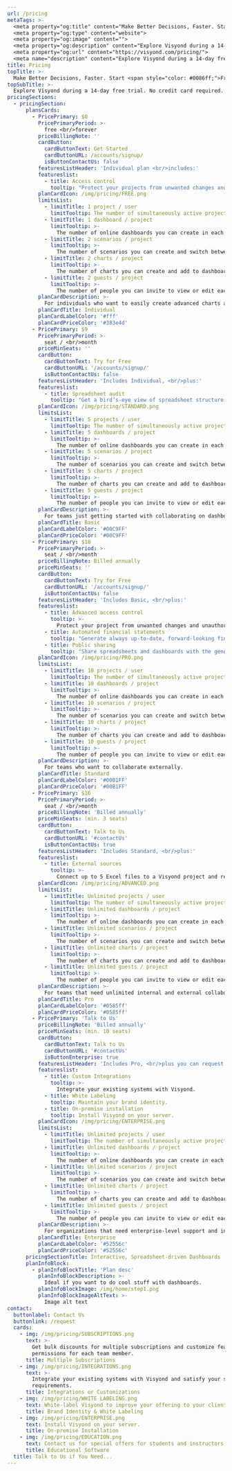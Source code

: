 ```yaml
---
url: /pricing
metaTags: >-
  <meta property="og:title" content="Make Better Decisions, Faster. Start free.">
  <meta property="og:type" content="website">
  <meta property="og:image" content="">
  <meta property="og:description" content="Explore Visyond during a 14-day free trial. No credit card required. After the trial, choose a plan that works for you.">
  <meta property="og:url" content="https://visyond.com/pricing/">
  <meta name="description" content="Explore Visyond during a 14-day free trial. No credit card required. After the trial, choose a plan that works for you.">
title: Pricing
topTitle: >-
  Make Better Decisions, Faster. Start <span style="color: #0086ff;">Free</span>.
topSubTitle: >-
  Explore Visyond during a 14-day free trial. No credit card required. <br/><br/>After the trial, choose a plan that works for you.
pricingSections:
  - pricingSection:
      plansCards:
        - PricePrimary: $0
          PricePrimaryPeriod: >-
            free <br/>forever
          priceBillingNote: ''
          cardButton:
            cardButtonText: Get Started
            cardButtonURL: /accounts/signup/
            isButtonContactUs: false
          featuresListHeader: 'Individual plan <br/>includes:'
          featureslist:
            - title: Access control
              tooltip: "Protect your projects from unwanted changes and unauthorized access by assigning roles to collaborators."
          planCardIcon: /img/pricing/FREE.png
          limitsList:
            - limitTitle: 1 project / user
              limitTooltip: The number of simultaneously active projects that each user can work on.
            - limitTitle: 1 dashboard / project
              limitTooltip: >-
                The number of online dashboards you can create in each project and share with other people.                     
            - limitTitle: 2 scenarios / project
              limitTooltip: >-
                The number of scenarios you can create and switch between in each of your projects. Not available in the Excel add-in.
            - limitTitle: 2 charts / project
              limitTooltip: >-
                The number of charts you can create and add to dashboards in each project.
            - limitTitle: 2 guests / project
              limitTooltip: >-
                The number of people you can invite to view or edit each of your projects. Each invited person must have a Visyond account.
          planCardDescription: >-
            For individuals who want to easily create advanced charts and interactive dashboards.
          planCardTitle: Individual
          planCardLabelColor: '#fff'
          planCardPriceColor: '#383e4d'
        - PricePrimary: $9
          PricePrimaryPeriod: >-
            seat / <br/>month
          priceMinSeats: ''
          cardButton:
            cardButtonText: Try for Free
            cardButtonURL: '/accounts/signup/'
            isButtonContactUs: false
          featuresListHeader: 'Includes Individual, <br/>plus:'
          featureslist:
            - title: Spreadsheet audit
              tooltip: "Get a bird’s-eye view of spreadsheet structure, detect root causes of errors and anomalies."                       
          planCardIcon: /img/pricing/STANDARD.png
          limitsList:
            - limitTitle: 5 projects / user
              limitTooltip: The number of simultaneously active projects that each user can work on.
            - limitTitle: 5 dashboards / project
              limitTooltip: >-
                The number of online dashboards you can create in each project and share with other people. 
            - limitTitle: 5 scenarios / project
              limitTooltip: >-
                The number of scenarios you can create and switch between in each of your projects. Not available in the Excel add-in.               
            - limitTitle: 5 charts / project
              limitTooltip: >-
                The number of charts you can create and add to dashboards in each project.
            - limitTitle: 5 guests / project
              limitTooltip: >-
                The number of people you can invite to view or edit each of your projects. Each invited person must have a Visyond account.
          planCardDescription: >-
            For teams just getting started with collaborating on dashboards and spreadsheets.
          planCardTitle: Basic
          planCardLabelColor: '#00C9FF'
          planCardPriceColor: '#00C9FF'
        - PricePrimary: $18
          PricePrimaryPeriod: >-
            seat / <br/>month
          priceBillingNote: Billed annually
          priceMinSeats: ''
          cardButton:
            cardButtonText: Try for Free
            cardButtonURL: '/accounts/signup/'
            isButtonContactUs: false
          featuresListHeader: 'Includes Basic, <br/>plus:'
          featureslist:
            - title: Advanced access control
              tooltip: >-
                Protect your project from unwanted changes and unauthorized access by assigning roles to collaborators, and sharing only specific worksheets and dashboards with them.
            - title: Automated financial statements
              tooltip: "Generate always up-to-date, forward-looking financial statements from your spreadsheet."  
            - title: Public sharing
              tooltip: "Share spreadsheets and dashboards with the general public. Viewers don't need an account to access."                   
          planCardIcon: /img/pricing/PRO.png
          limitsList:
            - limitTitle: 10 projects / user
              limitTooltip: The number of simultaneously active projects that each user can work on.
            - limitTitle: 10 dashboards / project
              limitTooltip: >-
                The number of online dashboards you can create in each project and share with other people. 
            - limitTitle: 10 scenarios / project
              limitTooltip: >-
                The number of scenarios you can create and switch between in each of your projects. Not available in the Excel add-in.               
            - limitTitle: 10 charts / project
              limitTooltip: >-
                The number of charts you can create and add to dashboards in each project.
            - limitTitle: 10 guests / project
              limitTooltip: >-
                The number of people you can invite to view or edit each of your projects. Each invited person must have a Visyond account.
          planCardDescription: >-
            For teams who want to collaborate externally.
          planCardTitle: Standard
          planCardLabelColor: '#00B1FF'
          planCardPriceColor: '#00B1FF'
        - PricePrimary: $16
          PricePrimaryPeriod: >-
            seat / <br/>month
          priceBillingNote: 'Billed annually'
          priceMinSeats: (min. 3 seats)
          cardButton:
            cardButtonText: Talk to Us
            cardButtonURL: '#contactUs'
            isButtonContactUs: true
          featuresListHeader: 'Includes Standard, <br/>plus:'
          featureslist:
            - title: External sources
              tooltip: >-
                Connect up to 5 Excel files to a Visyond project and refer to their cells in formulas.     
          planCardIcon: /img/pricing/ADVANCED.png
          limitsList:
            - limitTitle: Unlimited projects / user
              limitTooltip: The number of simultaneously active projects that each user can work on.
            - limitTitle: Unlimited dashboards / project
              limitTooltip: >-
                The number of online dashboards you can create in each project and share with other people.
            - limitTitle: Unlimited scenarios / project
              limitTooltip: >-
                The number of scenarios you can create and switch between in each of your projects. Not available in the Excel add-in.           
            - limitTitle: Unlimited charts / project
              limitTooltip: >-
                The number of charts you can create and add to dashboards in each project.
            - limitTitle: Unlimited guests / project
              limitTooltip: >-
                The number of people you can invite to view or edit each of your projects. Each invited person must have a Visyond account.
          planCardDescription: >-
            For teams that need unlimited internal and external collaboration.
          planCardTitle: Pro
          planCardLabelColor: '#0585ff'
          planCardPriceColor: '#0585ff'
        - PricePrimary: 'Talk to Us'
          priceBillingNote: 'Billed annually'
          priceMinSeats: (min. 10 seats)        
          cardButton:
            cardButtonText: Talk to Us
            cardButtonURL: '#contactUs'
            isButtonEnterprise: true
          featuresListHeader: 'Includes Pro, <br/>plus you can request:'
          featureslist:
            - title: Custom Integrations
              tooltip: >-
                Integrate your existing systems with Visyond.
            - title: White Labeling
              tooltip: Maintain your brand identity.
            - title: On-premise installation
              tooltip: Install Visyond on your server.
          planCardIcon: /img/pricing/ENTERPRISE.png
          limitsList:
            - limitTitle: Unlimited projects / user
              limitTooltip: The number of simultaneously active projects that each user can work on.
            - limitTitle: Unlimited dashboards / project
              limitTooltip: >-
                The number of online dashboards you can create in each project and share with other people.
            - limitTitle: Unlimited scenarios / project
              limitTooltip: >-
                The number of scenarios you can create and switch between in each of your projects. Not available in the Excel add-in.           
            - limitTitle: Unlimited charts / project
              limitTooltip: >-
                The number of charts you can create and add to dashboards in each project.
            - limitTitle: Unlimited guests / project
              limitTooltip: >-
                The number of people you can invite to view or edit each of your projects. Each invited person must have a Visyond account.
          planCardDescription: >-
            For organizations that need enterprise-level support and integrations.
          planCardTitle: Enterprise
          planCardLabelColor: '#52556c'
          planCardPriceColor: '#52556c'
      pricingSectionTitle: Interactive, Spreadsheet-driven Dashboards
      planInfoBlock:
        - planInfoBlockTitle: 'Plan desc'
          planInfoBlockDescription: >-
            Ideal if you want to do cool stuff with dashboards.
          planInfoBlockImage: /img/home/step1.png
          planInfoBlockImageAltText: >-
            Image alt text
contact:
  buttonlabel: Contact Us
  buttonlink: /request
  cards:
    - img: /img/pricing/SUBSCRIPTIONS.png
      text: >-
        Get bulk discounts for multiple subscriptions and customize features and
        permissions for each team member.
      title: Multiple Subscriptions
    - img: /img/pricing/INTEGRATIONS.png
      text: >-
        Integrate your existing systems with Visyond and satisfy your specific
        requirements.
      title: Integrations or Customizations
    - img: /img/pricing/WHITE LABELING.png
      text: White-label Visyond to improve your offering to your clients.
      title: Brand Identity & White Labeling
    - img: /img/pricing/ENTERPRISE.png
      text: Install Visyond on your server.
      title: On-premise Installation
    - img: /img/pricing/EDUCATION.png
      text: Contact us for special offers for students and instructors.
      title: Educational Software
  title: Talk to Us if You Need...
---
```


